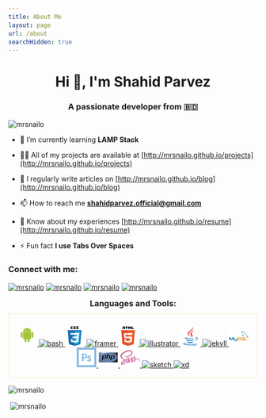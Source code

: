```yaml
---
title: About Me
layout: page
url: /about
searchHidden: true
---
```


<h1 align="center">Hi 👋, I'm Shahid Parvez</h1>
<h3 align="center">A passionate developer from 🇧🇩</h3>

<p align="left"> <img src="https://komarev.com/ghpvc/?username=mrsnailo&label=Profile%20views&color=0e75b6&style=flat" alt="mrsnailo" /> </p>


- 🌱 I’m currently learning **LAMP Stack**

- 👨‍💻 All of my projects are available at [http://mrsnailo.github.io/projects](http://mrsnailo.github.io/projects)

- 📝 I regularly write articles on [http://mrsnailo.github.io/blog](http://mrsnailo.github.io/blog)

- 📫 How to reach me **shahidparvez.official@gmail.com**

- 📄 Know about my experiences [http://mrsnailo.github.io/resume](http://mrsnailo.github.io/resume)

- ⚡ Fun fact **I use Tabs Over Spaces**

<h3 align="left">Connect with me:</h3>
<p align="left">
<a href="https://twitter.com/mrsnailo" target="blank"><img align="center" src="https://raw.githubusercontent.com/rahuldkjain/github-profile-readme-generator/master/src/images/icons/Social/twitter.svg" alt="mrsnailo" height="30" width="40" /></a>
<a href="https://fb.com/mrsnailo" target="blank"><img align="center" src="https://raw.githubusercontent.com/rahuldkjain/github-profile-readme-generator/master/src/images/icons/Social/facebook.svg" alt="mrsnailo" height="30" width="40" /></a>
<a href="https://instagram.com/mrsnailo" target="blank"><img align="center" src="https://raw.githubusercontent.com/rahuldkjain/github-profile-readme-generator/master/src/images/icons/Social/instagram.svg" alt="mrsnailo" height="30" width="40" /></a>
<a href="https://www.hackerrank.com/mrsnailo" target="blank"><img align="center" src="https://raw.githubusercontent.com/rahuldkjain/github-profile-readme-generator/master/src/images/icons/Social/hackerrank.svg" alt="mrsnailo" height="30" width="40" /></a>
</p>

<h3 align="center" style="margin: 10px 0 10px 0">Languages and Tools:</h3>
<div  style="border: 2px solid beige;padding: 10px 0 3px 0;">
  <p align="center"> <a href="https://developer.android.com" target="_blank" rel="noreferrer"> <img src="https://raw.githubusercontent.com/devicons/devicon/master/icons/android/android-original-wordmark.svg" alt="android" width="40" height="40"/> </a> <a href="https://www.gnu.org/software/bash/" target="_blank" rel="noreferrer"> <img src="https://www.vectorlogo.zone/logos/gnu_bash/gnu_bash-icon.svg" alt="bash" width="40" height="40"/> </a> <a href="https://www.w3schools.com/css/" target="_blank" rel="noreferrer"> <img src="https://raw.githubusercontent.com/devicons/devicon/master/icons/css3/css3-original-wordmark.svg" alt="css3" width="40" height="40"/> </a> <a href="https://www.framer.com/" target="_blank" rel="noreferrer"> <img src="https://www.vectorlogo.zone/logos/framer/framer-icon.svg" alt="framer" width="40" height="40"/> </a> <a href="https://www.w3.org/html/" target="_blank" rel="noreferrer"> <img src="https://raw.githubusercontent.com/devicons/devicon/master/icons/html5/html5-original-wordmark.svg" alt="html5" width="40" height="40"/> </a> <a href="https://www.adobe.com/in/products/illustrator.html" target="_blank" rel="noreferrer"> <img src="https://www.vectorlogo.zone/logos/adobe_illustrator/adobe_illustrator-icon.svg" alt="illustrator" width="40" height="40"/> </a> <a href="https://www.java.com" target="_blank" rel="noreferrer"> <img src="https://raw.githubusercontent.com/devicons/devicon/master/icons/java/java-original.svg" alt="java" width="40" height="40"/> </a> <a href="https://jekyllrb.com/" target="_blank" rel="noreferrer"> <img src="https://www.vectorlogo.zone/logos/jekyllrb/jekyllrb-icon.svg" alt="jekyll" width="40" height="40"/> </a> <a href="https://www.mysql.com/" target="_blank" rel="noreferrer"> <img src="https://raw.githubusercontent.com/devicons/devicon/master/icons/mysql/mysql-original-wordmark.svg" alt="mysql" width="40" height="40"/> </a> <a href="https://www.photoshop.com/en" target="_blank" rel="noreferrer"> <img src="https://raw.githubusercontent.com/devicons/devicon/master/icons/photoshop/photoshop-line.svg" alt="photoshop" width="40" height="40"/> </a> <a href="https://www.php.net" target="_blank" rel="noreferrer"> <img src="https://raw.githubusercontent.com/devicons/devicon/master/icons/php/php-original.svg" alt="php" width="40" height="40"/> </a> <a href="https://sass-lang.com" target="_blank" rel="noreferrer"> <img src="https://raw.githubusercontent.com/devicons/devicon/master/icons/sass/sass-original.svg" alt="sass" width="40" height="40"/> </a> <a href="https://www.sketch.com/" target="_blank" rel="noreferrer"> <img src="https://www.vectorlogo.zone/logos/sketchapp/sketchapp-icon.svg" alt="sketch" width="40" height="40"/> </a> <a href="https://www.adobe.com/products/xd.html" target="_blank" rel="noreferrer"> <img src="https://cdn.worldvectorlogo.com/logos/adobe-xd.svg" alt="xd" width="40" height="40"/> </a> </p> 
 </div>

<div>
  <p><img align="center" src="https://github-readme-stats.vercel.app/api/top-langs?username=mrsnailo&show_icons=true&locale=en&layout=compact" alt="mrsnailo" /></p>

<p>&nbsp;<img align="center" src="https://github-readme-stats.vercel.app/api?username=mrsnailo&show_icons=true&locale=en" alt="mrsnailo" /></p>
</div>

